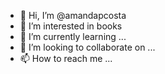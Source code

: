 - 👋 Hi, I’m @amandapcosta
- 👀 I’m interested in books 
- 🌱 I’m currently learning ...
- 💞️ I’m looking to collaborate on ...
- 📫 How to reach me ...

<!---
amandapcosta/amandapcosta is a ✨ special ✨ repository because its `README.md` (this file) appears on your GitHub profile.
You can click the Preview link to take a look at your changes.
--->

